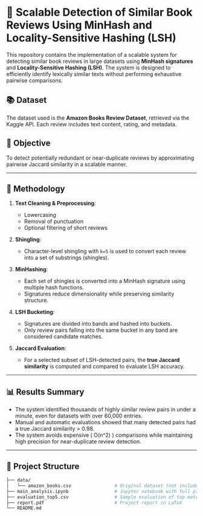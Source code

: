# 🚀 Scalable Detection of Similar Book Reviews Using MinHash and Locality-Sensitive Hashing (LSH)

This repository contains the implementation of a scalable system for detecting similar book reviews in large datasets using **MinHash signatures** and **Locality-Sensitive Hashing (LSH)**. The system is designed to efficiently identify lexically similar texts without performing exhaustive pairwise comparisons.

## 📚 Dataset

The dataset used is the **Amazon Books Review Dataset**, retrieved via the Kaggle API. Each review includes text content, rating, and metadata.

## 🎯 Objective

To detect potentially redundant or near-duplicate reviews by approximating pairwise Jaccard similarity in a scalable manner.

---

## 🔧 Methodology

1. **Text Cleaning & Preprocessing**:
   - Lowercasing
   - Removal of punctuation
   - Optional filtering of short reviews

2. **Shingling**:
   - Character-level shingling with `k=5` is used to convert each review into a set of substrings (shingles).

3. **MinHashing**:
   - Each set of shingles is converted into a MinHash signature using multiple hash functions.
   - Signatures reduce dimensionality while preserving similarity structure.

4. **LSH Bucketing**:
   - Signatures are divided into bands and hashed into buckets.
   - Only review pairs falling into the same bucket in any band are considered candidate matches.

5. **Jaccard Evaluation**:
   - For a selected subset of LSH-detected pairs, the **true Jaccard similarity** is computed and compared to evaluate LSH accuracy.

---

## 📊 Results Summary

- The system identified thousands of highly similar review pairs in under a minute, even for datasets with over 60,000 entries.
- Manual and automatic evaluations showed that many detected pairs had a true Jaccard similarity > 0.98.
- The system avoids expensive \( O(n^2) \) comparisons while maintaining high precision for near-duplicate review detection.

---

## 📂 Project Structure

```bash
├── data/
│   └── amazon_books.csv                # Original dataset (not included)
├── main_analysis.ipynb                 # Jupyter notebook with full pipeline
├── evaluation_top5.csv                 # Sample evaluation of top-matched pairs
├── report.pdf                          # Project report in LaTeX
└── README.md
